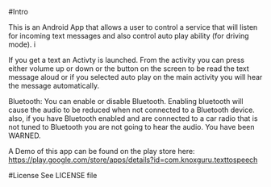 #Intro

This is an Android App that allows a user to control a service that will listen for incoming text messages and also control auto play ability (for driving mode). i

If you get a text an Activty is launched. From the activity you can press either volume up or down or the button on the screen to be read the text message aloud or if you selected auto play on the main activity you will hear the message automatically.

Bluetooth: You can enable or disable Bluetooth. Enabling bluetooth will cause the audio to be reduced when not connected to a Bluetooth device. also, if you have Bluetooth enabled and are connected to a car radio that is not tuned to Bluetooth you are not going to hear the audio. You have been WARNED.

A Demo of this app can be found on the play store here: https://play.google.com/store/apps/details?id=com.knoxguru.texttospeech

#License
See LICENSE file
